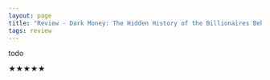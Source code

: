 ```yaml
---
layout: page
title: "Review - Dark Money: The Hidden History of the Billionaires Behind the Rise of the Radical Right"
tags: review
---
```


todo

★★★★★
